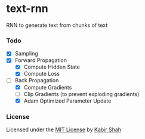 # text-rnn
RNN to generate text from chunks of text

### Todo

- [x] Sampling
- [x] Forward Propagation
  - [x] Compute Hidden State
  - [x] Compute Loss
- [ ] Back Propagation
  - [x] Compute Gradients
  - [ ] Clip Gradients (to prevent exploding gradients)
  - [x] Adam Optimized Parameter Update

### License

Licensed under the [MIT License](https://kingpixil.github.io/license) by [Kabir Shah](https://kabir.ml)
